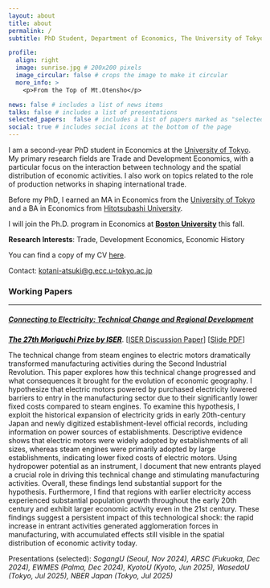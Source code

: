 ```yaml
---
layout: about
title: about
permalink: /
subtitle: PhD Student, Department of Economics, The University of Tokyo

profile:
  align: right
  image: sunrise.jpg # 200x200 pixels
  image_circular: false # crops the image to make it circular
  more_info: >
    <p>From the Top of Mt.Otensho</p>

news: false # includes a list of news items
talks: false # includes a list of presentations
selected_papers:  false # includes a list of papers marked as "selected={true}"
social: true # includes social icons at the bottom of the page
---
```


I am a second-year PhD student in Economics at the [University of Tokyo](https://www.e.u-tokyo.ac.jp/index-e.html). My primary research fields are Trade and Development Economics, with a particular focus on the interaction between technology and the spatial distribution of economic activities. I also work on topics related to the role of production networks in shaping international trade.

Before my PhD, I earned an MA in Economics from the [University of Tokyo](https://www.e.u-tokyo.ac.jp/index-e.html) and a BA in Economics from [Hitotsubashi University](https://www.econ.hit-u.ac.jp/eng/).

I will join the Ph.D. program in Economics at [**Boston University**](https://www.bu.edu/econ/) this fall.

**Research Interests**: Trade, Development Economics, Economic History

You can find a copy of my CV [here](assets/pdf/CV_AtsukiKotani.pdf).

Contact: [kotani-atsuki@g.ecc.u-tokyo.ac.jp](mailto:kotani-atsuki@g.ecc.u-tokyo.ac.jp)

### Working Papers
---

##### <a href="assets/pdf/JPNELCT.pdf" target="_blank" style="text-decoration: underline;"><b>Connecting to Electricity: Technical Change and Regional Development</b></a>

<a href="https://www.iser.osaka-u.ac.jp/en/events/moriguchi/past-winners" target="_blank" style="font-weight: bold; font-style: italic; color: #000;">The 27th Moriguchi Prize by ISER</a>. [[ISER Discussion Paper](https://www.iser.osaka-u.ac.jp/static/resources/docs/dp/DP1279.pdf)] [[Slide PDF](assets/pdf/JPNELCT_slide.pdf)]

The technical change from steam engines to electric motors dramatically transformed manufacturing activities during the Second Industrial Revolution. This paper explores how this technical change progressed and what consequences it brought for the evolution of economic geography. I hypothesize that electric motors powered by purchased electricity lowered barriers to entry in the manufacturing sector due to their significantly lower fixed costs compared to steam engines. To examine this hypothesis, I exploit the historical expansion of electricity grids in early 20th-century Japan and newly digitized establishment-level official records, including information on power sources of establishments. Descriptive evidence shows that electric motors were widely adopted by establishments of all sizes, whereas steam engines were primarily adopted by large establishments, indicating lower fixed costs of electric motors. Using hydropower potential as an instrument, I document that new entrants played a crucial role in driving this technical change and stimulating manufacturing activities. Overall, these findings lend substantial support for the hypothesis. Furthermore, I find that regions with earlier electricity access experienced substantial population growth throughout the early 20th century and exhibit larger economic activity even in the 21st century. These findings suggest a persistent impact of this technological shock: the rapid increase in entrant activities generated agglomeration forces in manufacturing, with accumulated effects still visible in the spatial distribution of economic activity today.

Presentations (selected): <em>SogangU (Seoul, Nov 2024), ARSC (Fukuoka, Dec 2024), EWMES (Palma, Dec 2024), KyotoU (Kyoto, Jun 2025), WasedaU (Tokyo, Jul 2025), NBER Japan (Tokyo, Jul 2025)</em>